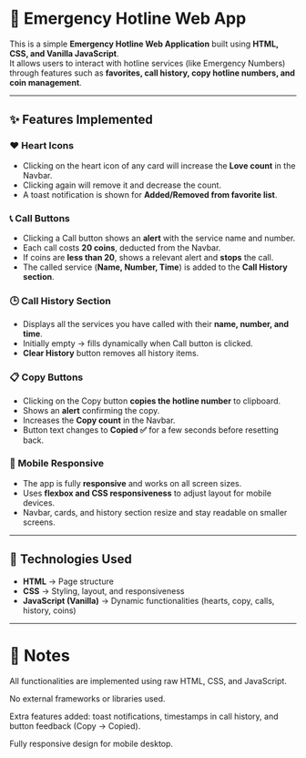 # 🚨 Emergency Hotline Web App

This is a simple **Emergency Hotline Web Application** built using **HTML, CSS, and Vanilla JavaScript**.  
It allows users to interact with hotline services (like Emergency Numbers) through features such as **favorites, call history, copy hotline numbers, and coin management**.

---

## ✨ Features Implemented

### ❤️ Heart Icons
- Clicking on the heart icon of any card will increase the **Love count** in the Navbar.  
- Clicking again will remove it and decrease the count.  
- A toast notification is shown for **Added/Removed from favorite list**.  

### 📞 Call Buttons
- Clicking a Call button shows an **alert** with the service name and number.  
- Each call costs **20 coins**, deducted from the Navbar.  
- If coins are **less than 20**, shows a relevant alert and **stops** the call.  
- The called service (**Name, Number, Time**) is added to the **Call History section**.  

### 🕒 Call History Section
- Displays all the services you have called with their **name, number, and time**.  
- Initially empty → fills dynamically when Call button is clicked.  
- **Clear History** button removes all history items.  

### 📋 Copy Buttons
- Clicking on the Copy button **copies the hotline number** to clipboard.  
- Shows an **alert** confirming the copy.  
- Increases the **Copy count** in the Navbar.  
- Button text changes to **Copied ✅** for a few seconds before resetting back.  

### 📱 Mobile Responsive
- The app is fully **responsive** and works on all screen sizes.  
- Uses **flexbox and CSS responsiveness** to adjust layout for mobile devices.  
- Navbar, cards, and history section resize and stay readable on smaller screens.  

---

## 📂 Technologies Used
- **HTML** → Page structure  
- **CSS** → Styling, layout, and responsiveness  
- **JavaScript (Vanilla)** → Dynamic functionalities (hearts, copy, calls, history, coins)  

---

 # 📌 Notes

All functionalities are implemented using raw HTML, CSS, and JavaScript.

No external frameworks or libraries used.

Extra features added: toast notifications, timestamps in call history, and button feedback (Copy → Copied).

Fully responsive design for mobile desktop.
